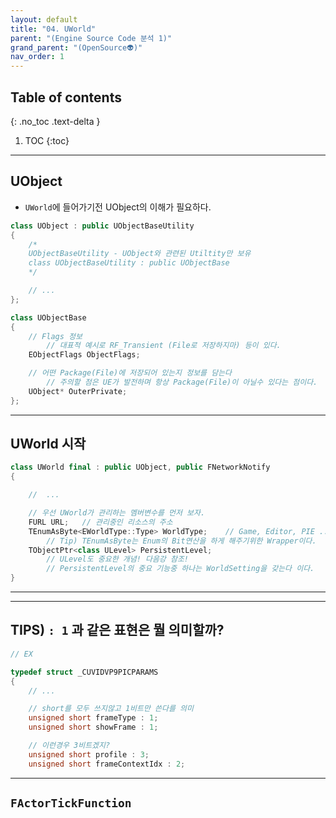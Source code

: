 ```yaml
---
layout: default
title: "04. UWorld"
parent: "(Engine Source Code 분석 1)"
grand_parent: "(OpenSource👽)"
nav_order: 1
---
```


## Table of contents
{: .no_toc .text-delta }

1. TOC
{:toc}

---

## UObject

* `UWorld`에 들어가기전 UObject의 이해가 필요하다.

```cpp
class UObject : public UObjectBaseUtility
{
    /*
    UObjectBaseUtility - UObject와 관련된 Utiltity만 보유
    class UObjectBaseUtility : public UObjectBase
    */

    // ...
};
```

```cpp
class UObjectBase
{
    // Flags 정보
        // 대표적 예시로 RF_Transient (File로 저장하지마) 등이 있다.
    EObjectFlags ObjectFlags;

    // 어떤 Package(File)에 저장되어 있는지 정보를 담는다
        // 주의할 점은 UE가 발전하며 항상 Package(File)이 아닐수 있다는 점이다.
    UObject* OuterPrivate;
};
```

---

## UWorld 시작

```cpp
class UWorld final : public UObject, public FNetworkNotify
{

    //  ...

    // 우선 UWorld가 관리하는 멤버변수를 먼저 보자.
    FURL URL;   // 관리중인 리소스의 주소
    TEnumAsByte<EWorldType::Type> WorldType;    // Game, Editor, PIE ...
        // Tip) TEnumAsByte는 Enum의 Bit연산을 하게 해주기위한 Wrapper이다.
    TObjectPtr<class ULevel> PersistentLevel;
        // ULevel도 중요한 개념! 다음강 참조!
        // PersistentLevel의 중요 기능중 하나는 WorldSetting을 갖는다 이다.
}
```

---
---


## TIPS) `: 1` 과 같은 표현은 뭘 의미할까?

```cpp
// EX

typedef struct _CUVIDVP9PICPARAMS
{
    // ...

    // short를 모두 쓰지않고 1비트만 쓴다를 의미
    unsigned short frameType : 1;
    unsigned short showFrame : 1;

    // 이런경우 3비트겠지?
    unsigned short profile : 3;
    unsigned short frameContextIdx : 2;
```

---

## `FActorTickFunction`

